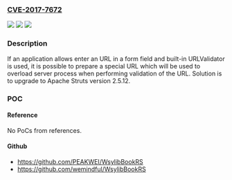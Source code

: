 ### [CVE-2017-7672](https://cve.mitre.org/cgi-bin/cvename.cgi?name=CVE-2017-7672)
![](https://img.shields.io/static/v1?label=Product&message=Apache%20Struts&color=blue)
![](https://img.shields.io/static/v1?label=Version&message=n%2Fa&color=blue)
![](https://img.shields.io/static/v1?label=Vulnerability&message=DoS%20Attack&color=brighgreen)

### Description

If an application allows enter an URL in a form field and built-in URLValidator is used, it is possible to prepare a special URL which will be used to overload server process when performing validation of the URL. Solution is to upgrade to Apache Struts version 2.5.12.

### POC

#### Reference
No PoCs from references.

#### Github
- https://github.com/PEAKWEI/WsylibBookRS
- https://github.com/wemindful/WsylibBookRS

